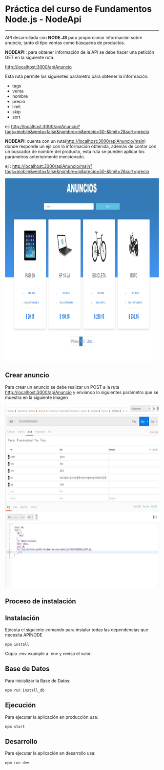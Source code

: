 
# Práctica del curso de Fundamentos Node.js - NodeApi

---

API desarrollada con **NODE.JS** para proporcionar información sobre anuncio, tanto di tipo ventas como búsqueda de productos.

**NODEAPI** : para obtener información de la API se debe hacer una petición GET en la siguiente ruta:

<http://localhost:3000/apiAnuncio>

Esta ruta permite los siguientes parámetro para obtener la información:

- tags
- venta
- nombre
- precio
- limit
- skip
- sort

ej: <http://localhost:3000/apiAnuncio?tags=mobile&venta=false&nombre=ip&precio=50-&limit=2&sort=precio>


**NODEAPI**: cuenta con un ruta(<http://localhost:3000/apiAnuncio/main>) donde responde un ejs con la información obtenida, además de contar con un buscador de nombre del producto, esta ruta se pueden aplicar los parámetros anteriormente mencionado.


ej : <http://localhost:3000/apiAnuncio/main?tags=mobile&venta=false&nombre=ip&precio=50-&limit=2&sort=precio>


<p align="center">
  <img width="860" height="600" src="https://raw.githubusercontent.com/MichaelNode/NodeEntrega/master/contenido/nodepractica.jpg">
</p>


## Crear anuncio

Para crear un anuncio se debe realizar un POST a la ruta <http://localhost:3000/apiAnuncio> y enviando lo siguientes parámetro que se muestra en la siguiente imagen

<p align="center">
  <img width="860" height="600" src="https://raw.githubusercontent.com/MichaelNode/NodeEntrega/master/contenido/GuardarAnuncio.jpg">
</p>


## Proceso de instalación 

## Instalación
Ejecuta el siguiente comando para instalar todas las dependencias que necesita APINODE

```shell
npm install
```

Copia .env.example a .env y revisa el valor.

## Base de Datos

Para inicializar la Base de Datos:

```shell
npm run install_db
```

## Ejecución

Para ejecutar la aplicación en producción usa:

```shell
npm start
```


## Desarrollo

Para ejecutar la aplicación en desarrollo usa:

```shell
npm run dev
```



